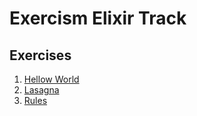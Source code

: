 # Exercism Elixir Track

## Exercises

1. [Hellow World](/apps/hello_world/)
2. [Lasagna](/apps/lasagna/)
3. [Rules](/apps/rules/)
